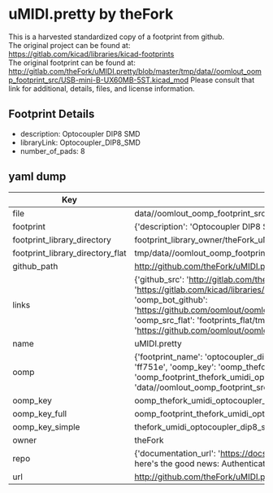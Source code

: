 # uMIDI.pretty by theFork  
This is a harvested standardized copy of a footprint from github.  
The original project can be found at:  
https://gitlab.com/kicad/libraries/kicad-footprints  
The original footprint can be found at:
http://gitlab.com/theFork/uMIDI.pretty/blob/master/tmp/data//oomlout_oomp_footprint_src/USB-mini-B-UX60MB-5ST.kicad_mod
Please consult that link for additional, details, files, and license information.  
## Footprint Details
* description: Optocoupler DIP8 SMD  
* libraryLink: Optocoupler_DIP8_SMD  
* number_of_pads: 8  
## yaml dump  
| Key | Value |  
| --- | --- |  
| file | data//oomlout_oomp_footprint_src/uMIDI.pretty/Optocoupler_DIP8_SMD.kicad_mod |  
| footprint | {'description': 'Optocoupler DIP8 SMD', 'libraryLink': 'Optocoupler_DIP8_SMD', 'number_of_pads': 8} |  
| footprint_library_directory | footprint_library_owner/theFork_uMIDI.pretty |  
| footprint_library_directory_flat | tmp/data//oomlout_oomp_footprint_src/footprints_flat/thefork_umidi_optocoupler_dip8_smd/working |  
| github_path | http://github.com/theFork/uMIDI.pretty/blob/master/tmp/data//oomlout_oomp_footprint_src/Optocoupler_DIP8_SMD.kicad_mod |  
| links | {'github_src': 'http://gitlab.com/theFork/uMIDI.pretty/blob/master/tmp/data//oomlout_oomp_footprint_src/USB-mini-B-UX60MB-5ST.kicad_mod', 'github_src_repo': 'https://gitlab.com/kicad/libraries/kicad-footprints', 'oomp_bot': 'tmp/data//oomlout_oomp_footprint_src/footprints/thefork_umidi_optocoupler_dip8_smd/working', 'oomp_bot_github': 'https://github.com/oomlout/oomlout_oomp_footprint_bot/tree/main/tmp/data//oomlout_oomp_footprint_src/footprints/thefork_umidi_optocoupler_dip8_smd/working', 'oomp_src_flat': 'footprints_flat/tmp/data//oomlout_oomp_footprint_src/footprints_flat/thefork_umidi_optocoupler_dip8_smd/working', 'oomp_src_flat_github': 'https://github.com/oomlout/oomlout_oomp_footprint_src/tree/main/tmp/data//oomlout_oomp_footprint_src/footprints_flat/thefork_umidi_optocoupler_dip8_smd/working'} |  
| name | uMIDI.pretty |  
| oomp | {'footprint_name': 'optocoupler_dip8_smd', 'library_name': 'umidi', 'md5': 'ff751ef2cfb491fa507e08fff36755d9', 'md5_10': 'ff751ef2cf', 'md5_5': 'ff751', 'md5_6': 'ff751e', 'oomp_key': 'oomp_thefork_umidi_optocoupler_dip8_smd', 'oomp_key_extra': 'oomp_footprint_thefork_umidi_optocoupler_dip8_smd', 'oomp_key_full': 'oomp_footprint_thefork_umidi_optocoupler_dip8_smd_ff751e', 'oomp_key_simple': 'thefork_umidi_optocoupler_dip8_smd', 'original_filename': 'data//oomlout_oomp_footprint_src/uMIDI.pretty/Optocoupler_DIP8_SMD.kicad_mod', 'owner_name': 'thefork'} |  
| oomp_key | oomp_thefork_umidi_optocoupler_dip8_smd |  
| oomp_key_full | oomp_footprint_thefork_umidi_optocoupler_dip8_smd |  
| oomp_key_simple | thefork_umidi_optocoupler_dip8_smd |  
| owner | theFork |  
| repo | {'documentation_url': 'https://docs.github.com/rest/overview/resources-in-the-rest-api#rate-limiting', 'message': "API rate limit exceeded for 84.66.142.224. (But here's the good news: Authenticated requests get a higher rate limit. Check out the documentation for more details.)"} |  
| url | http://github.com/theFork/uMIDI.pretty |  

